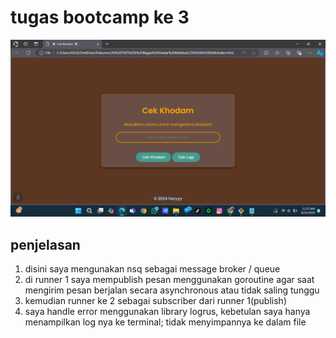 # tugas bootcamp ke 3

![Alt text](ss.png?raw=true "gambar")

## penjelasan
1. disini saya mengunakan nsq sebagai message broker / queue
2. di runner 1 saya mempublish pesan menggunakan goroutine agar saat mengirim pesan berjalan secara asynchronous atau tidak saling tunggu
3. kemudian runner ke 2 sebagai subscriber dari runner 1(publish)
4. saya handle error menggunakan library logrus, kebetulan saya hanya menampilkan log nya ke terminal; tidak menyimpannya ke dalam file